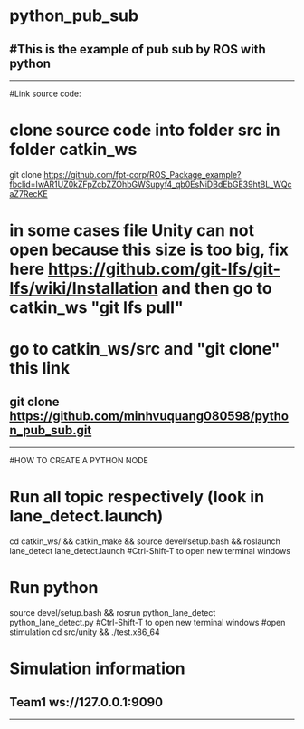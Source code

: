 # python_pub_sub
#This is the example of pub sub by ROS with python
--------------------------------------------------
--------------------------------------------------
#Link source code: 
# clone source code into folder src in folder catkin_ws
git clone https://github.com/fpt-corp/ROS_Package_example?fbclid=IwAR1UZ0kZFpZcbZZOhbGWSupyf4_qb0EsNiDBdEbGE39htBL_WQcaZ7RecKE
# in some cases file Unity can not open because this size is too big, fix here https://github.com/git-lfs/git-lfs/wiki/Installation and then go to catkin_ws "git lfs pull"
# go to catkin_ws/src and "git clone" this link 
git clone https://github.com/minhvuquang080598/python_pub_sub.git
---------------------------------------------------
---------------------------------------------------
#HOW TO CREATE A PYTHON NODE
# Run all topic respectively (look in lane_detect.launch)
cd catkin_ws/ && catkin_make && source devel/setup.bash && roslaunch lane_detect lane_detect.launch
#Ctrl-Shift-T to open new terminal windows
# Run python 
source devel/setup.bash && rosrun python_lane_detect python_lane_detect.py
#Ctrl-Shift-T to open new terminal windows
#open stimulation
cd src/unity && ./test.x86_64

# Simulation information
Team1
ws://127.0.0.1:9090
------------------------------------------------------
------------------------------------------------------
